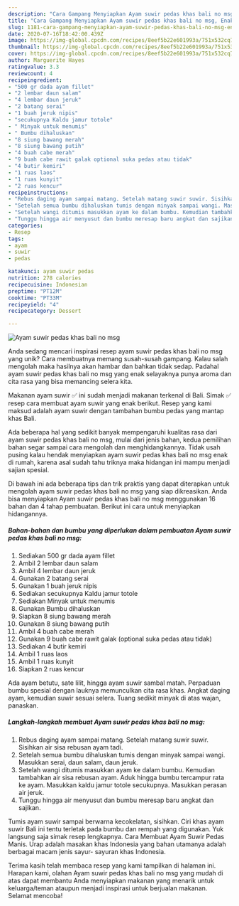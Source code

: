 ```yaml
---
description: "Cara Gampang Menyiapkan Ayam suwir pedas khas bali no msg, Enak Banget"
title: "Cara Gampang Menyiapkan Ayam suwir pedas khas bali no msg, Enak Banget"
slug: 1181-cara-gampang-menyiapkan-ayam-suwir-pedas-khas-bali-no-msg-enak-banget
date: 2020-07-16T18:42:00.439Z
image: https://img-global.cpcdn.com/recipes/8eef5b22e601993a/751x532cq70/ayam-suwir-pedas-khas-bali-no-msg-foto-resep-utama.jpg
thumbnail: https://img-global.cpcdn.com/recipes/8eef5b22e601993a/751x532cq70/ayam-suwir-pedas-khas-bali-no-msg-foto-resep-utama.jpg
cover: https://img-global.cpcdn.com/recipes/8eef5b22e601993a/751x532cq70/ayam-suwir-pedas-khas-bali-no-msg-foto-resep-utama.jpg
author: Marguerite Hayes
ratingvalue: 3.3
reviewcount: 4
recipeingredient:
- "500 gr dada ayam fillet"
- "2 lembar daun salam"
- "4 lembar daun jeruk"
- "2 batang serai"
- "1 buah jeruk nipis"
- "secukupnya Kaldu jamur totole"
- " Minyak untuk menumis"
- " Bumbu dihaluskan"
- "8 siung bawang merah"
- "8 siung bawang putih"
- "4 buah cabe merah"
- "9 buah cabe rawit galak optional suka pedas atau tidak"
- "4 butir kemiri"
- "1 ruas laos"
- "1 ruas kunyit"
- "2 ruas kencur"
recipeinstructions:
- "Rebus daging ayam sampai matang. Setelah matang suwir suwir. Sisihkan air sisa rebusan ayam tadi."
- "Setelah semua bumbu dihaluskan tumis dengan minyak sampai wangi. Masukkan serai, daun salam, daun jeruk."
- "Setelah wangi ditumis masukkan ayam ke dalam bumbu. Kemudian tambahkan air sisa rebusan ayam. Aduk hingga bumbu tercampur rata ke ayam. Masukkan kaldu jamur totole secukupnya. Masukkan perasan air jeruk."
- "Tunggu hingga air menyusut dan bumbu meresap baru angkat dan sajikan."
categories:
- Resep
tags:
- ayam
- suwir
- pedas

katakunci: ayam suwir pedas 
nutrition: 278 calories
recipecuisine: Indonesian
preptime: "PT12M"
cooktime: "PT33M"
recipeyield: "4"
recipecategory: Dessert

---
```



![Ayam suwir pedas khas bali no msg](https://img-global.cpcdn.com/recipes/8eef5b22e601993a/751x532cq70/ayam-suwir-pedas-khas-bali-no-msg-foto-resep-utama.jpg)

Anda sedang mencari inspirasi resep ayam suwir pedas khas bali no msg yang unik? Cara membuatnya memang susah-susah gampang. Kalau salah mengolah maka hasilnya akan hambar dan bahkan tidak sedap. Padahal ayam suwir pedas khas bali no msg yang enak selayaknya punya aroma dan cita rasa yang bisa memancing selera kita.

Makanan ayam suwir ✅ ini sudah menjadi makanan terkenal di Bali. Simak ✅ resep cara membuat ayam suwir yang enak berikut. Resep yang kami maksud adalah ayam suwir dengan tambahan bumbu pedas yang mantap khas Bali.

Ada beberapa hal yang sedikit banyak mempengaruhi kualitas rasa dari ayam suwir pedas khas bali no msg, mulai dari jenis bahan, kedua pemilihan bahan segar sampai cara mengolah dan menghidangkannya. Tidak usah pusing kalau hendak menyiapkan ayam suwir pedas khas bali no msg enak di rumah, karena asal sudah tahu triknya maka hidangan ini mampu menjadi sajian spesial.


Di bawah ini ada beberapa tips dan trik praktis yang dapat diterapkan untuk mengolah ayam suwir pedas khas bali no msg yang siap dikreasikan. Anda bisa menyiapkan Ayam suwir pedas khas bali no msg menggunakan 16 bahan dan 4 tahap pembuatan. Berikut ini cara untuk menyiapkan hidangannya.

<!--inarticleads1-->

##### Bahan-bahan dan bumbu yang diperlukan dalam pembuatan Ayam suwir pedas khas bali no msg:

1. Sediakan 500 gr dada ayam fillet
1. Ambil 2 lembar daun salam
1. Ambil 4 lembar daun jeruk
1. Gunakan 2 batang serai
1. Gunakan 1 buah jeruk nipis
1. Sediakan secukupnya Kaldu jamur totole
1. Sediakan  Minyak untuk menumis
1. Gunakan  Bumbu dihaluskan
1. Siapkan 8 siung bawang merah
1. Gunakan 8 siung bawang putih
1. Ambil 4 buah cabe merah
1. Gunakan 9 buah cabe rawit galak (optional suka pedas atau tidak)
1. Sediakan 4 butir kemiri
1. Ambil 1 ruas laos
1. Ambil 1 ruas kunyit
1. Siapkan 2 ruas kencur


Ada ayam betutu, sate lilit, hingga ayam suwir sambal matah. Perpaduan bumbu spesial dengan lauknya memunculkan cita rasa khas. Angkat daging ayam, kemudian suwir sesuai selera. Tuang sedikit minyak di atas wajan, panaskan. 

<!--inarticleads2-->

##### Langkah-langkah membuat Ayam suwir pedas khas bali no msg:

1. Rebus daging ayam sampai matang. Setelah matang suwir suwir. Sisihkan air sisa rebusan ayam tadi.
1. Setelah semua bumbu dihaluskan tumis dengan minyak sampai wangi. Masukkan serai, daun salam, daun jeruk.
1. Setelah wangi ditumis masukkan ayam ke dalam bumbu. Kemudian tambahkan air sisa rebusan ayam. Aduk hingga bumbu tercampur rata ke ayam. Masukkan kaldu jamur totole secukupnya. Masukkan perasan air jeruk.
1. Tunggu hingga air menyusut dan bumbu meresap baru angkat dan sajikan.


Tumis ayam suwir sampai berwarna kecokelatan, sisihkan. Ciri khas ayam suwir Bali ini tentu terletak pada bumbu dan rempah yang digunakan. Yuk langsung saja simak resep lengkapnya. Cara Membuat Ayam Suwir Pedas Manis. Urap adalah masakan khas Indonesia yang bahan utamanya adalah berbagai macam jenis sayur- sayuran khas Indonesia. 

Terima kasih telah membaca resep yang kami tampilkan di halaman ini. Harapan kami, olahan Ayam suwir pedas khas bali no msg yang mudah di atas dapat membantu Anda menyiapkan makanan yang menarik untuk keluarga/teman ataupun menjadi inspirasi untuk berjualan makanan. Selamat mencoba!
